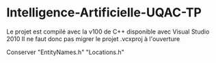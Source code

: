 # Intelligence-Artificielle-UQAC-TP
Le projet est compilé avec la v100 de C++ disponible avec Visual Studio 2010
Il ne faut donc pas migrer le projet .vcxproj à l'ouverture

Conserver "EntityNames.h"
          "Locations.h"
